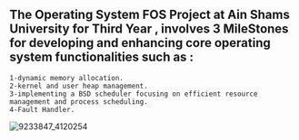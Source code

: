 ## The Operating System FOS Project at Ain Shams University for Third Year , involves 3 MileStones for developing and enhancing core operating system functionalities such as :
```
1-dynamic memory allocation.
2-kernel and user heap management.
3-implementing a BSD scheduler focusing on efficient resource management and process scheduling.
4-Fault Handler.

```

![9233847_4120254](https://github.com/user-attachments/assets/6427621a-8bb8-4530-8b09-658f47abe16e)
